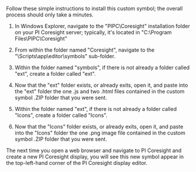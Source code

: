 Follow these simple instructions to install this custom symbol; the overall process should only take a minutes.

1. In Windows Explorer, navigate to the "PIPC\Coresight" installation folder on your PI Coresight server; typically, it's located in "C:\Program Files\PIPC\Coresight"

2. From within the folder named "Coresight", navigate to the "\Scripts\app\editor\symbols" sub-folder.  

3. Within the folder named "symbols", if there is not already a folder called "ext", create a folder called "ext".  

4. Now that the "ext" folder exists, or already exits, open it, and paste into the "ext" folder the one .js and two .html files contained in the custom symbol .ZIP folder that you were sent.

5. Within the folder named "ext", if there is not already a folder called "Icons", create a folder called "Icons".  

6. Now that the "Icons" folder exists, or already exits, open it, and paste into the "Icons" folder the one .png image file contained in the custom symbol .ZIP folder that you were sent.

The next time you open a web browser and navigate to PI Coresight and create a new PI Coresight display, you will see this new symbol appear in the top-left-hand corner of the PI Coresight display editor.